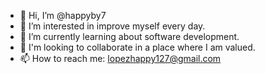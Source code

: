 - 👋 Hi, I’m @happyby7
- 👀 I’m interested in improve myself every day.
- 🌱 I’m currently learning about software development.
- 💞️ I'm looking to collaborate in a place where I am valued.
- 📫 How to reach me: lopezhappy127@gmail.com

<!---
happyby7/happyby7 is a ✨ special ✨ repository because its `README.md` (this file) appears on your GitHub profile.
You can click the Preview link to take a look at your changes.
--->
